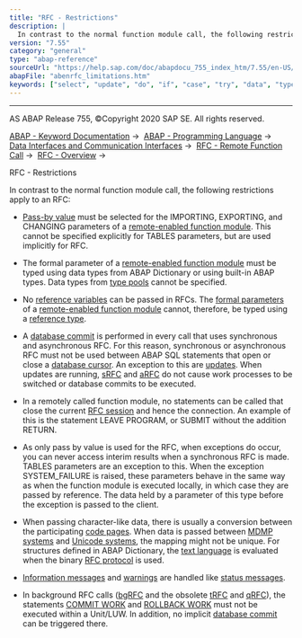 ```yaml
---
title: "RFC - Restrictions"
description: |
  In contrast to the normal function module call, the following restrictions apply to an RFC: -   Pass-by value(https://help.sap.com/doc/abapdocu_755_index_htm/7.55/en-US/abenpass_by_value_glosry.htm 'Glossary Entry') must be selected for the IMPORTING, EXPORTING, and CHANGING parameters of a remot
version: "7.55"
category: "general"
type: "abap-reference"
sourceUrl: "https://help.sap.com/doc/abapdocu_755_index_htm/7.55/en-US/abenrfc_limitations.htm"
abapFile: "abenrfc_limitations.htm"
keywords: ["select", "update", "do", "if", "case", "try", "data", "types", "abenrfc", "limitations"]
---
```


* * *

AS ABAP Release 755, ©Copyright 2020 SAP SE. All rights reserved.

[ABAP - Keyword Documentation](https://help.sap.com/doc/abapdocu_755_index_htm/7.55/en-US/abenabap.htm) →  [ABAP - Programming Language](https://help.sap.com/doc/abapdocu_755_index_htm/7.55/en-US/abenabap_reference.htm) →  [Data Interfaces and Communication Interfaces](https://help.sap.com/doc/abapdocu_755_index_htm/7.55/en-US/abenabap_data_communication.htm) →  [RFC - Remote Function Call](https://help.sap.com/doc/abapdocu_755_index_htm/7.55/en-US/abenrfc.htm) →  [RFC - Overview](https://help.sap.com/doc/abapdocu_755_index_htm/7.55/en-US/abenrfc_intro_oview.htm) → 

RFC - Restrictions

In contrast to the normal function module call, the following restrictions apply to an RFC:

-   [Pass-by value](https://help.sap.com/doc/abapdocu_755_index_htm/7.55/en-US/abenpass_by_value_glosry.htm "Glossary Entry") must be selected for the IMPORTING, EXPORTING, and CHANGING parameters of a [remote-enabled function module](https://help.sap.com/doc/abapdocu_755_index_htm/7.55/en-US/abenremote_enabled_fm_glosry.htm "Glossary Entry"). This cannot be specified explicitly for TABLES parameters, but are used implicitly for RFC.

-   The formal parameter of a [remote-enabled function module](https://help.sap.com/doc/abapdocu_755_index_htm/7.55/en-US/abenremote_enabled_fm_glosry.htm "Glossary Entry") must be typed using data types from ABAP Dictionary or using built-in ABAP types. Data types from [type pools](https://help.sap.com/doc/abapdocu_755_index_htm/7.55/en-US/abentype_pool_glosry.htm "Glossary Entry") cannot be specified.

-   No [reference variables](https://help.sap.com/doc/abapdocu_755_index_htm/7.55/en-US/abenreference_variable_glosry.htm "Glossary Entry") can be passed in RFCs. The [formal parameters](https://help.sap.com/doc/abapdocu_755_index_htm/7.55/en-US/abenformal_parameter_glosry.htm "Glossary Entry") of a [remote-enabled function module](https://help.sap.com/doc/abapdocu_755_index_htm/7.55/en-US/abenremote_enabled_fm_glosry.htm "Glossary Entry") cannot, therefore, be typed using a [reference type](https://help.sap.com/doc/abapdocu_755_index_htm/7.55/en-US/abenreference_type_glosry.htm "Glossary Entry").

-   A [database commit](https://help.sap.com/doc/abapdocu_755_index_htm/7.55/en-US/abendb_commit.htm) is performed in every call that uses synchronous and asynchronous RFC. For this reason, synchronous or asynchronous RFC must not be used between ABAP SQL statements that open or close a [database cursor](https://help.sap.com/doc/abapdocu_755_index_htm/7.55/en-US/abendatabase_cursor_glosry.htm "Glossary Entry"). An exception to this are [updates](https://help.sap.com/doc/abapdocu_755_index_htm/7.55/en-US/abenupdate_glosry.htm "Glossary Entry"). When updates are running, [sRFC](https://help.sap.com/doc/abapdocu_755_index_htm/7.55/en-US/abensrfc_glosry.htm "Glossary Entry") and [aRFC](https://help.sap.com/doc/abapdocu_755_index_htm/7.55/en-US/abensrfc_glosry.htm "Glossary Entry") do not cause work processes to be switched or database commits to be executed.

-   In a remotely called function module, no statements can be called that close the current [RFC session](https://help.sap.com/doc/abapdocu_755_index_htm/7.55/en-US/abenrfc_session_glosry.htm "Glossary Entry") and hence the connection. An example of this is the statement LEAVE PROGRAM, or SUBMIT without the addition RETURN.

-   As only pass by value is used for the RFC, when exceptions do occur, you can never access interim results when a synchronous RFC is made. TABLES parameters are an exception to this. When the exception SYSTEM\_FAILURE is raised, these parameters behave in the same way as when the function module is executed locally, in which case they are passed by reference. The data held by a parameter of this type before the exception is passed to the client.

-   When passing character-like data, there is usually a conversion between the participating [code pages](https://help.sap.com/doc/abapdocu_755_index_htm/7.55/en-US/abencodepage_glosry.htm "Glossary Entry"). When data is passed between [MDMP systems](https://help.sap.com/doc/abapdocu_755_index_htm/7.55/en-US/abenmdmp-system_glosry.htm "Glossary Entry") and [Unicode systems](https://help.sap.com/doc/abapdocu_755_index_htm/7.55/en-US/abenunicode_system_glosry.htm "Glossary Entry"), the mapping might not be unique. For structures defined in ABAP Dictionary, the [text language](https://help.sap.com/doc/abapdocu_755_index_htm/7.55/en-US/abentext_language_glosry.htm "Glossary Entry") is evaluated when the binary [RFC protocol](https://help.sap.com/doc/abapdocu_755_index_htm/7.55/en-US/abenrfc_protocol.htm) is used.

-   [Information messages](https://help.sap.com/doc/abapdocu_755_index_htm/7.55/en-US/abeninformation_message_glosry.htm "Glossary Entry") and [warnings](https://help.sap.com/doc/abapdocu_755_index_htm/7.55/en-US/abenwarning_glosry.htm "Glossary Entry") are handled like [status messages](https://help.sap.com/doc/abapdocu_755_index_htm/7.55/en-US/abenstatus_message_glosry.htm "Glossary Entry").

-   In background RFC calls ([bgRFC](https://help.sap.com/doc/abapdocu_755_index_htm/7.55/en-US/abenbgrfc_glosry.htm "Glossary Entry") and the obsolete [tRFC](https://help.sap.com/doc/abapdocu_755_index_htm/7.55/en-US/abentrfc_2_glosry.htm "Glossary Entry") and [qRFC](https://help.sap.com/doc/abapdocu_755_index_htm/7.55/en-US/abenqrfc_glosry.htm "Glossary Entry")), the statements [COMMIT WORK](https://help.sap.com/doc/abapdocu_755_index_htm/7.55/en-US/abapcommit.htm) and [ROLLBACK WORK](https://help.sap.com/doc/abapdocu_755_index_htm/7.55/en-US/abaprollback.htm) must not be executed within a Unit/LUW. In addition, no implicit [database commit](https://help.sap.com/doc/abapdocu_755_index_htm/7.55/en-US/abendatabase_commit_glosry.htm "Glossary Entry") can be triggered there.